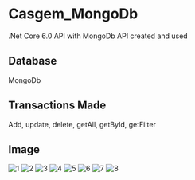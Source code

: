 # Casgem_MongoDb
.Net Core 6.0 API with MongoDb 
API created and used
## Database
MongoDb

## Transactions Made
Add, update, delete, getAll, getById, getFilter

## Image
![1](https://github.com/GokayAcikgoz/Casgem_MongoDb/assets/57223178/bf23aecb-e31c-4de2-8a96-b60534838d82)
![2](https://github.com/GokayAcikgoz/Casgem_MongoDb/assets/57223178/70b2f750-65bb-45c9-babe-a85784841246)
![3](https://github.com/GokayAcikgoz/Casgem_MongoDb/assets/57223178/ab0a6736-17b4-46ff-9add-ca4002aadfbd)
![4](https://github.com/GokayAcikgoz/Casgem_MongoDb/assets/57223178/80745a43-751e-4ded-b8f5-5fc727c10131)
![5](https://github.com/GokayAcikgoz/Casgem_MongoDb/assets/57223178/9a083410-593f-4d7b-988e-46782a4f7967)
![6](https://github.com/GokayAcikgoz/Casgem_MongoDb/assets/57223178/a3f5ab6f-f7c5-4589-b026-1a7ceb6d1a79)
![7](https://github.com/GokayAcikgoz/Casgem_MongoDb/assets/57223178/a0ae5109-89cd-4a1b-ac42-fe1f3f7af2e9)
![8](https://github.com/GokayAcikgoz/Casgem_MongoDb/assets/57223178/5c1cd244-d5c8-4aca-adb4-18c4f098ad0a)
